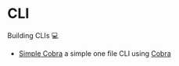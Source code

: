 # CLI

Building CLIs 💻

- [Simple Cobra](simple-cobra) a simple one file CLI using [Cobra](https://github.com/spf13/cobra)
